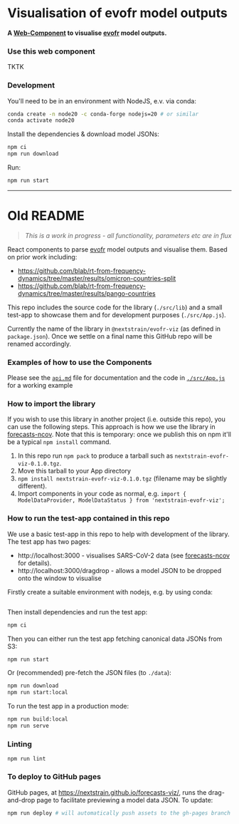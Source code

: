 # Visualisation of evofr model outputs

**A [Web-Component](https://developer.mozilla.org/en-US/docs/Web/API/Web_components) to visualise [evofr](https://github.com/blab/evofr/) model outputs.**


### Use this web component

TKTK

### Development

You'll need to be in an environment with NodeJS, e.v. via conda:

```bash
conda create -n node20 -c conda-forge nodejs=20 # or similar
conda activate node20
```

Install the dependencies & download model JSONs:

```bash
npm ci
npm run download
```

Run:

```bash
npm run start
```

---

# Old README

> _This is a work in progress - all functionality, parameters etc are in flux_

React components to parse [evofr](https://github.com/blab/evofr) model outputs and visualise them.
Based on prior work including:

* https://github.com/blab/rt-from-frequency-dynamics/tree/master/results/omicron-countries-split
* https://github.com/blab/rt-from-frequency-dynamics/tree/master/results/pango-countries

This repo includes the source code for the library (`./src/lib`) and a small test-app to showcase
them and for development purposes (`./src/App.js`).

Currently the name of the library in `@nextstrain/evofr-viz` (as defined in `package.json`).
Once we settle on a final name this GitHub repo will be renamed accordingly.

### Examples of how to use the Components

Please see the [`api.md`](./api.md) file for documentation and the code in [`./src/App.js`](./src/App.js) for a working example

### How to import the library

If you wish to use this library in another project (i.e. outside this repo), you can use the following steps.
This approach is how we use the library in [forecasts-ncov](https://github.com/nextstrain/forecasts-ncov/tree/main/viz).
Note that this is temporary: once we publish this on npm it'll be a typical `npm install` command.

1. In this repo run `npm pack` to produce a tarball such as `nextstrain-evofr-viz-0.1.0.tgz`.
2. Move this tarball to your App directory
3. `npm install nextstrain-evofr-viz-0.1.0.tgz` (filename may be slightly different).
4. Import components in your code as normal, e.g. `import { ModelDataProvider, ModelDataStatus } from 'nextstrain-evofr-viz';`


### How to run the test-app contained in this repo

We use a basic test-app in this repo to help with development of the library.
The test app has two pages:
* http://localhost:3000 - visualises SARS-CoV-2 data (see [forecasts-ncov](github.com/nextstrain/forecasts-ncov/) for details).
* http://localhost:3000/dragdrop - allows a model JSON to be dropped onto the window to visualise


Firstly create a suitable environment with nodejs, e.g. by using conda:

```sh

```
Then install dependencies and run the test app:

```sh
npm ci
```

Then you can either run the test app fetching canonical data JSONs from S3:
```sh
npm run start
```

Or (recommended) pre-fetch the JSON files (to `./data`):

```sh
npm run download
npm run start:local
```

To run the test app in a production mode:

```sh
npm run build:local
npm run serve
```

### Linting

`npm run lint`

### To deploy to GitHub pages

GitHub pages, at https://nextstrain.github.io/forecasts-viz/, runs the drag-and-drop page to facilitate previewing a model data JSON.
To update:

```sh
npm run deploy # will automatically push assets to the gh-pages branch
```


